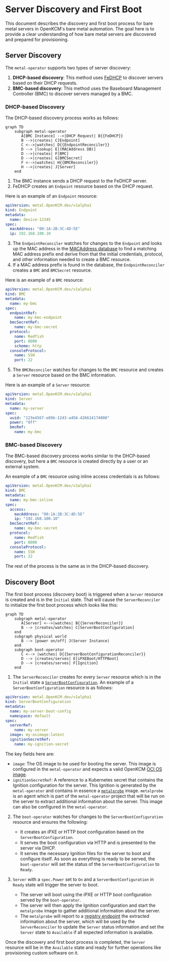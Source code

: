 # Server Discovery and First Boot

This document describes the discovery and first boot process for bare metal servers in OpenKCM's bare metal automation.
The goal here is to provide a clear understanding of how bare metal servers are discovered and prepared for provisioning.

## Server Discovery 

The `metal-operator` supports two types of server discovery:
1. **DHCP-based discovery**: This method uses [FeDHCP](https://github.com/openkcm/fedhcp) to discover servers based
on their DHCP requests. 
2. **BMC-based discovery**: This method uses the Baseboard Management Controller (BMC) to discover servers managed by a BMC.

### DHCP-based Discovery

The DHCP-based discovery process works as follows:

```mermaid
graph TD
    subgraph metal-operator 
       A[BMC Instance] -->|DHCP Request| B{{FeDHCP}}
       B -->|creates| C[Endpoint]
       C <-->|watches| D{{EndpointReconciler}}
       D --> |lookup| E[(MACAddress DB)]
       D -->|creates| F[BMC]
       D -->|creates| G[BMCSecret]
       F <-->|watches| H{{BMCReconciler}}
       H -->|creates| J[Server]
    end
```

1. The BMC instance sends a DHCP request to the FeDHCP server.
2. FeDHCP creates an `Endpoint` resource based on the DHCP request.

Here is an example of an `Endpoint` resource:

```yaml
apiVersion: metal.OpenKCM.dev/v1alpha1
kind: Endpoint
metadata:
  name: device-12345
spec:
  macAddress: "00:1A:2B:3C:4D:5E"
  ip: 192.168.100.10
```

3. The `EndpointReconciler` watches for changes to the `Endpoint` and looks up the MAC address in the [MACAddress database](https://openkcm.github.io/metal-operator/concepts/endpoints.html#configuration)
to find a matching MAC address prefix end derive from that the initial credentials, protocol, and other information needed to create a BMC resource.
4. If a MAC address prefix is found in the database, the `EndpointReconciler` creates a `BMC` and `BMCSecret` resource.

Here is an example of a `BMC` resource:

```yaml
apiVersion: metal.OpenKCM.dev/v1alpha1
kind: BMC
metadata:
  name: my-bmc
spec:
  endpointRef:
    name: my-bmc-endpoint
  bmcSecretRef:
    name: my-bmc-secret
  protocol:
    name: Redfish
    port: 8000
    scheme: http
  consoleProtocol:
    name: SSH
    port: 22
```

5. The `BMCReconciler` watches for changes to the `BMC` resource and creates a `Server` resource based on the BMC information.

Here is an example of a `Server` resource:

```yaml
apiVersion: metal.OpenKCM.dev/v1alpha1
kind: Server
metadata:
  name: my-server
spec:
  uuid: "123e4567-e89b-12d3-a456-426614174000"
  power: "Off"
  bmcRef:
    name: my-bmc
```

### BMC-based Discovery

The BMC-based discovery process works similar to the DHCP-based discovery, but here a `BMC` resource is created directly by
a user or an external system. 

An example of a `BMC` resource using inline access credentials is as follows:

```yaml
apiVersion: metal.OpenKCM.dev/v1alpha1
kind: BMC
metadata:
  name: my-bmc-inline
spec:
  access:
    macAddress: "00:1A:2B:3C:4D:5E"
    ip: "192.168.100.10"
  bmcSecretRef:
    name: my-bmc-secret
  protocol:
    name: Redfish
    port: 8000
  consoleProtocol:
    name: SSH
    port: 22
```

The rest of the process is the same as in the DHCP-based discovery.

## Discovery Boot

The first boot process (discovery boot) is triggered when a `Server` resource is created and is in the `Initial` state.
That will cause the `ServerReconciler` to initialize the first boot process which looks like this:

```mermaid
graph TD
    subgraph metal-operator
       A[Server] <-->|watches| B{{ServerReconciler}}
       B --> |creates/watches| C[ServerBootConfiguration]
    end
    subgraph physical world
       B --> |power on/off| J(Server Instance)
    end
    subgraph boot-operator
       C <--> |watches| D{{ServerBootConfigurationReconciler}}
       D --> |creates/serves| E[iPXEBoot/HTTPBoot]
       D --> |creates/serves| F[Ignition]
    end 
```

1. The `ServerReconciler` creates for every `Server` resource which is in the `Initial` state a [`ServerBootConfiguration`](https://openkcm.github.io/metal-operator/concepts/serverbootconfigurations.html).
An example of a `ServerBootConfiguration` resource is as follows:

```yaml
apiVersion: metal.OpenKCM.dev/v1alpha1
kind: ServerBootConfiguration
metadata:
  name: my-server-boot-config
  namespace: default
spec:
  serverRef:
    name: my-server
  image: my-osimage:latest
  ignitionSecretRef:
    name: my-ignition-secret
```

The key fields here are:
- `image`: The OS image to be used for booting the server. This image is configured in the `metal-operator` and expects a valid
OpenKCM [OCI OS image](/iaas/architecture/os-images).
- `ignitionSecretRef`: A reference to a Kubernetes secret that contains the Ignition configuration for the server. This Ignition
is generated by the `metal-operator` and contains in essence a [`metalprobe`](https://github.com/openkcm/metal-operator/pkgs/container/metalprobe) 
image. `metalprobe` is an agent which is part of the `metal-operator` project that will be run on the server to extract 
additional information about the server. This image can also be configured in the `metal-operator`.

2. The `boot-operator` watches for changes to the `ServerBootConfiguration` resource and ensures the following: 
   - It creates an iPXE or HTTP boot configuration based on the `ServerBootConfiguration`.
   - It serves the boot configuration via HTTP and is presented to the server via DHCP.
   - It serves the necessary Ignition files for the server to boot and configure itself.
As soon as everything is ready to be served, the `boot-operator` will set the status of the `ServerBootConfiguration` to `Ready`.
   
3. `Server` with a `spec.Power` set to `On` and a `ServerBootConfiguration` in `Ready` state will trigger the server to boot.
   - The server will boot using the iPXE or HTTP boot configuration served by the `boot-operator`.
   - The server will then apply the Ignition configuration and start the `metalprobe` image to gather additional information about the server.
   - The `metalprobe` will report to a [registry endpoint](https://github.com/openkcm/metal-operator/tree/main/internal/registry) the
extracted information about the server, which will be used by the `ServerReconciler` to update the `Server` status information and set the `Server`
state to `Available` if all expected information is available.

Once the discovery and first boot process is completed, the `Server` resource will be in the `Available` state and 
ready for further operations like provisioning custom software on it.
